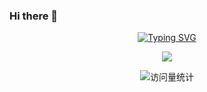 ### Hi there 👋
<div align="center">
  <!-- dynamic typing effect 动态打字效果 -->
  <div align="center">
    <a href="https://blog.sunguoqi.com/">
      <img src="https://readme-typing-svg.demolab.com?font=Fira+Code&pause=1000&width=435&lines=println(%22Hello%2C%20World%22);Lorin 洛林&center=true&size=27" alt="Typing SVG" />
    </a>
  </div>

  <!-- knock code pictures 敲代码的图片 -->
  <img src="https://cdn.jsdelivr.net/gh/sun0225SUN/sun0225SUN/assets/images/coding.gif" /><br>

  <!-- profile logo 个人资料徽标 -->
  <div align="center">
    <!-- visitor statistics logo 访问量统计徽标 -->
    <img src="https://komarev.com/ghpvc/?username=Lorin-github&label=Views&color=0e75b6&style=flat" alt="访问量统计" />
  </div>
</div>
